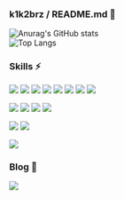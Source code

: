 ### k1k2brz / README.md 👋

![Anurag's GitHub stats](https://github-readme-stats.vercel.app/api?username=k1k2brz&show_icons=true&theme=buefy)<br />
![Top Langs](https://github-readme-stats.vercel.app/api/top-langs/?username=k1k2brz&hide=python,powershell&langs_count=6&layout=compact&theme=buefy)


### Skills ⚡
<img src="https://img.shields.io/badge/HTML5-E34F26?style=flat&logo=HTML5&logoColor=white" /> <img src="https://img.shields.io/badge/CSS3-1572B6?style=flat&logo=CSS3&logoColor=white" /> <img src="https://img.shields.io/badge/Javascript-F7DF1E?style=flat&logo=Javascript&logoColor=white" />
<img src="https://img.shields.io/badge/React-61DAFB?style=flat&logo=React&logoColor=white" /> <img src="https://img.shields.io/badge/Redux-764abc?style=flat&logo=Redux&logoColor=white" /> <img src="https://img.shields.io/badge/Vue-4FC08D?style=flat&logo=vuedotjs&logoColor=white" /> <img src="https://img.shields.io/badge/Vuex-3ddddd?style=flat&logo=vuedotjs&logoColor=white" /> <img src="https://img.shields.io/badge/TypeScript-3178C6?style=flat&logo=TypeScript&logoColor=white" /> <br />


<img src="https://img.shields.io/badge/Next.JS-000000?style=flat&logo=Next.js&logoColor=white" /> <img src="https://img.shields.io/badge/Tailwindcss-a5f3fc?style=flat&logo=Tailwindcss&logoColor=white" /> <img src="https://img.shields.io/badge/Bootstrap-7952B3?style=flat&logo=bootstrap&logoColor=white" /> <img src="https://img.shields.io/badge/StyledComponents-DB7093?style=flat&logo=styledcomponents&logoColor=white" />


<img src="https://img.shields.io/badge/Vercel-000000?style=flat&logo=vercel&logoColor=white" /> <img src="https://img.shields.io/badge/AWS Lightsail-232F3E?style=flat&logo=amazonaws&logoColor=white" />


<img src="https://img.shields.io/badge/Git-F05032?style=flat&logo=Git&logoColor=white" />


### Blog 🌱
<a href="(https://wonderfulwonder.tistory.com/)" target="_blank"><img src="https://img.shields.io/badge/Tistory-000000?style=flat&logo=tistory&logoColor=white" /></a>

<!--
**k1k2brz/k1k2brz** is a ✨ _special_ ✨ repository because its `README.md` (this file) appears on your GitHub profile.

Here are some ideas to get you started:

- 🔭 I’m currently working on ...
- 🌱 I’m currently learning ...
- 👯 I’m looking to collaborate on ...
- 🤔 I’m looking for help with ...
- 💬 Ask me about ...
- 📫 How to reach me: ...
- 😄 Pronouns: ...
- ⚡ Fun fact: ...
-->
